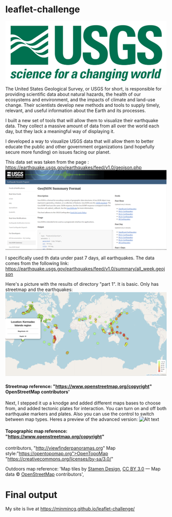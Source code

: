 # leaflet-challenge
![Alt text](Images/1-Logo.png)
The United States Geological Survey, or USGS for short, is responsible for providing scientific data about natural hazards, the health of our ecosystems and environment, and the impacts of climate and land-use change. Their scientists develop new methods and tools to supply timely, relevant, and useful information about the Earth and its processes.

I built a new set of tools that will allow them to visualize their earthquake data. They collect a massive amount of data from all over the world each day, but they lack a meaningful way of displaying it. 

I developed a way to visualize USGS data that will allow them to better educate the public and other government organizations (and hopefully secure more funding) on issues facing our planet.

This data set was taken from the page : https://earthquake.usgs.gov/earthquakes/feed/v1.0/geojson.php
![Alt text](Images/3-Data.png)

I specifically used th data under past 7 days, all earthquakes. The data comes from the following link:
https://earthquake.usgs.gov/earthquakes/feed/v1.0/summary/all_week.geojson

Here's a picture with the results of directory "part 1". It is basic. Only has streetmap and the earthquakes:
![Alt text](Images/2-BasicMapPreview.png)
#### Streetmap reference: "https://www.openstreetmap.org/copyright" OpenStreetMap contributors'

Next, I stepped it up a knodge and added different maps bases to choose from, and added tectonic plates for interaction. You can turn on and off both earthquake markers and plates. Also you can use the control to switch between map types. Heres a preview of the advanced version:
![Alt text](Images/4-AdvancedMapPreview.png)

#### Topographic map reference: "https://www.openstreetmap.org/copyright"
contributors, "http://viewfinderpanoramas.org" 
Map style:"https://opentopomap.org">OpenTopoMap "https://creativecommons.org/licenses/by-sa/3.0/"

Outdoors map reference: 
'Map tiles by <a href="http://stamen.com">Stamen Design</a>, <a href="http://creativecommons.org/licenses/by/3.0">CC BY 3.0</a> &mdash; Map data &copy; <a href="https://www.openstreetmap.org/copyright">OpenStreetMap</a> contributors',

# Final output
My site is live at https://minmincg.github.io/leaflet-challenge/

